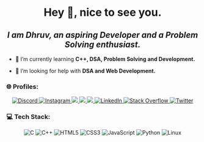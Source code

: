 <h1 align="center">Hey 👋, nice to see you.</h1>
<h2 align = "center"><b><i>I am Dhruv, an aspiring Developer and a Problem Solving enthusiast.</b></i></h2>

- 🌱 I’m currently learning **C++, DSA, Problem Solving and Development.**

- 🤝 I’m looking for help with **DSA and Web Development.**

### 🌐 Profiles:
<p align="center">
    <a href="https://discord.gg/#0127">
        <img src="https://img.shields.io/badge/Discord-%237289DA.svg?logo=discord&logoColor=white" alt="Discord">
    </a>
    <a href="https://instagram.com/_dhruv.17">
        <img src="https://img.shields.io/badge/Instagram-%23E4405F.svg?logo=Instagram&logoColor=white" alt="Instagram">
    </a>
    <a href="https://leetcode.com/soap_mactavish/">
        <img src="https://img.shields.io/badge/dynamic/json?style=flat-square&labelColor=black&color=%23ffa116&label=Solved&query=solved&url=https%3A%2F%2Fbadge.xyli.tech/%2Fapi%2Fusers%2Fsoap_mactavish&logo=leetcode&logoColor=yellow)">
    </a>
    <a href="https://auth.geeksforgeeks.org/user/dhruvnitj/practice">
        <img src="https://img.shields.io/badge/GeeksforGeeks-gray?style=flat-square&logo=geeksforgeeks&logoColor=35914c">
    </a>
    <a href="https://www.codechef.com/users/dhruv_nitj_17">
        <img src="https://img.shields.io/badge/CodeChef-%23964B00.svg?style=flat-square&logo=CodeChef&logoColor=white">
    </a>
    <a href="https://linkedin.com/in/dhruv1708">
        <img src="https://img.shields.io/badge/LinkedIn-%230077B5.svg?logo=linkedin&logoColor=white" alt="LinkedIn">
    </a>
    <a href="https://stackoverflow.com/users/18243612">
        <img src="https://img.shields.io/badge/-Stackoverflow-FE7A16?logo=stack-overflow&logoColor=white" alt="Stack Overflow">
    </a>
    <a href="https://twitter.com/DhruvYadav__">
        <img src="https://img.shields.io/badge/Twitter-%231DA1F2.svg?logo=Twitter&logoColor=white" alt="Twitter">
    </a>    
</p>

### 💻 Tech Stack:
<p align="center">
    <img src="https://img.shields.io/badge/c-%2300599C.svg?style=for-the-badge&logo=c&logoColor=white" alt="C">
    <img src="https://img.shields.io/badge/c++-%2300599C.svg?style=for-the-badge&logo=c%2B%2B&logoColor=white" alt="C++">
    <img src="https://img.shields.io/badge/html5-%23E34F26.svg?style=for-the-badge&logo=html5&logoColor=white" alt="HTML5">
    <img src="https://img.shields.io/badge/css3-%231572B6.svg?style=for-the-badge&logo=css3&logoColor=white" alt="CSS3">
    <img src="https://img.shields.io/badge/javascript-%23323330.svg?style=for-the-badge&logo=javascript&logoColor=%23F7DF1E" alt="JavaScript">
    <img src="https://img.shields.io/badge/python-3670A0?style=for-the-badge&logo=python&logoColor=ffdd54" alt="Python">
    <img src="https://img.shields.io/badge/Linux-FCC624?style=for-the-badge&logo=linux&logoColor=black" alt="Linux">
</p>

##
<!-- Proudly created with GPRM ( https://gprm.itsvg.in ) -->

